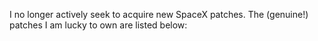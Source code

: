 I no longer actively seek to acquire new SpaceX patches. The (genuine!) patches I am lucky to own are listed below: